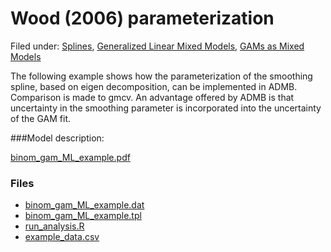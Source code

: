 #  Wood (2006) parameterization

Filed under:  [Splines][1], [Generalized Linear Mixed Models][5], [GAMs as Mixed Models][6]

The following example shows how the parameterization of the smoothing spline, based on eigen decomposition, can be implemented in ADMB. Comparison is made to gmcv. An advantage offered by ADMB is that uncertainty in the smoothing parameter is incorporated into the uncertainty of the GAM fit.

###Model description:

[binom_gam_ML_example.pdf][2]

### Files
* [binom_gam_ML_example.dat][3]
* [binom_gam_ML_example.tpl][4]
* [run_analysis.R][5]
* [example_data.csv][6]

[1]: ./../../../admb-tricks/splines-1
[2]: ./binom_gam_ML_example.pdf
[3]: ./binom_gam_ML_example.dat
[4]: ./binom_gam_ML_example.tpl
[5]: ./[run_analysis.R
[6]: ./example_data.csv
